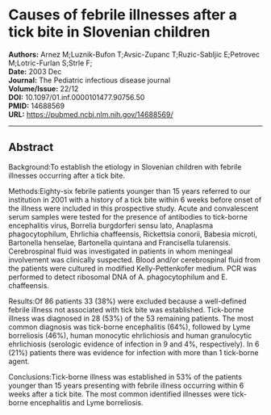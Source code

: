 # Causes of febrile illnesses after a tick bite in Slovenian children

**Authors:** Arnez M;Luznik-Bufon T;Avsic-Zupanc T;Ruzic-Sabljic E;Petrovec M;Lotric-Furlan S;Strle F;  
**Date:** 2003 Dec  
**Journal:** The Pediatric infectious disease journal  
**Volume/Issue:** 22/12  
**DOI:** 10.1097/01.inf.0000101477.90756.50  
**PMID:** 14688569  
**URL:** https://pubmed.ncbi.nlm.nih.gov/14688569/

---

## Abstract

Background:To establish the etiology in Slovenian children with febrile illnesses occurring after a tick bite.

Methods:Eighty-six febrile patients younger than 15 years referred to our institution in 2001 with a history of a tick bite within 6 weeks before onset of the illness were included in this prospective study. Acute and convalescent serum samples were tested for the presence of antibodies to tick-borne encephalitis virus, Borrelia burgdorferi sensu lato, Anaplasma phagocytophilum, Ehrlichia chaffeensis, Rickettsia conorii, Babesia microti, Bartonella henselae, Bartonella quintana and Francisella tularensis. Cerebrospinal fluid was investigated in patients in whom meningeal involvement was clinically suspected. Blood and/or cerebrospinal fluid from the patients were cultured in modified Kelly-Pettenkofer medium. PCR was performed to detect ribosomal DNA of A. phagocytophilum and E. chaffeensis.

Results:Of 86 patients 33 (38%) were excluded because a well-defined febrile illness not associated with tick bite was established. Tick-borne illness was diagnosed in 28 (53%) of the 53 remaining patients. The most common diagnosis was tick-borne encephalitis (64%), followed by Lyme borreliosis (46%), human monocytic ehrlichiosis and human granulocytic ehrlichiosis (serologic evidence of infection in 9 and 4%, respectively). In 6 (21%) patients there was evidence for infection with more than 1 tick-borne agent.

Conclusions:Tick-borne illness was established in 53% of the patients younger than 15 years presenting with febrile illness occurring within 6 weeks after a tick bite. The most common identified illnesses were tick-borne encephalitis and Lyme borreliosis.
